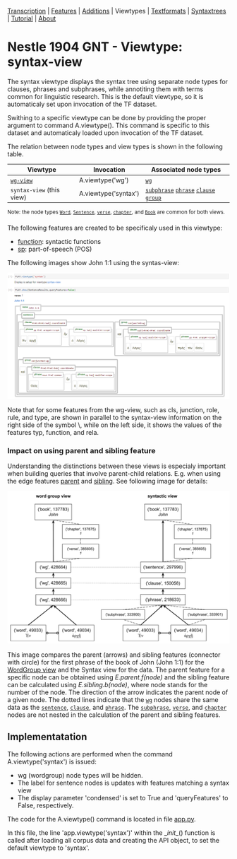 <a name="start"></a>
<div class="hidden-content">
<a href="transcription.md">Transcription</a> | <a href="features/README.md#start">Features</a> | <a href="additions/README.md#start">Additions</a> |  Viewtypes | <a href="textformats.md#start">Textformats</a> |  <a href="syntaxtrees.md#start">Syntaxtrees</a> | <a href="tutorial/README.md#start">Tutorial</a> | <a href="about.md#start">About</a>
</div>

# Nestle 1904 GNT - Viewtype: syntax-view

The syntax viewtype displays the syntax tree using separate node types for clauses, phrases and subphrases, while annotiting them with terms common for linguistic research. This is the default viewtype, so it is automaticaly set upon invocation of the TF dataset.

Swithing to a specific viewtype can be done by providing the proper argument to command A.viewtype(). This command is specific to this dataset and automaticaly loaded upon invocation of the TF dataset.

The relation between node types and view types is shown in the following table.

Viewtype | Invocation | Associated node types | 
--- | --- | ---
[`wg-view`](wg-view.md#start) | A.viewtype(&#39;wg&#39;) |  [`wg`](features/featuresbynodetype.md#wordgroup-nodes) 
`syntax-view` (this view) | A.viewtype(&#39;syntax&#39;) | [`subphrase`](features/featuresbynodetype.md#subphrase-nodes) [`phrase`](features/featuresbynodetype.md#phrase-nodes) [`clause`](features/featuresbynodetype.md#clause-nodes) [`group`](features/featuresbynodetype.md#group-nodes)

<sup>Note: the node types  [`Word`](features/featuresbynodetype.md#word-nodes), [`Sentence`](features/featuresbynodetype.md#sentence-nodes), [`verse`](features/featuresbynodetype.md#verse-nodes), [`chapter`](features/featuresbynodetype.md#chapter-nodes), and [`Book`](features/featuresbynodetype.md#book-nodes) are common for both views.</sup>

The following features are created to be specificaly used in this viewtype:

* [function](features/function.md#start): syntactic functions
* [sp](features/sp.md#start): part-of-speech (POS)


The following images show John 1:1 using the syntas-view:

<img src="features/images/John_1_1_syntax-view.png" width="650">

Note that for some features from the wg-view, such as cls, junction, role, rule, and type, are shown in parallel to the syntax-view information on the right side of the symbol \\, while on the left side, it shows the values of the features typ, function, and rela.

### Impact on using parent and sibling feature 

Understanding the distinctions between these views is especialy important when building queries that involve parent-child relations. E.g. when using the edge features [parent](features/parent.md#start) and [sibling](features/sibling.md#start). See following image for details:

<img src="features/images/wordgroup_syntactic_view.png" width="600">

This image compares the parent (arrows) and sibling features (connector with circle) for the first phrase of the book of John (John 1:1) for the [WordGroup view](wg-view.md#start) and the Syntax view for the data. The parent feature for a specific node can be obtained using *E.parent.f(node)* and the sibling feature can be calculated using *E.sibling.b(node)*, where node stands for the number of the node. The direction of the arrow indicates the parent node of a given node. The dotted lines indicate that the [`wg`](features/featuresbynodetype.md#wordgroup-nodes) nodes share the same data as the [`sentence`](features/featuresbynodetype.md#sentence-nodes), [`clause`](features/featuresbynodetype.md#clause-nodes), and [`phrase`](features/featuresbynodetype.md#phrase-nodes). The [`subphrase`](features/featuresbynodetype.md#subphrase-nodes), [`verse`](featuresbynodetype.md#verse-nodes), and [`chapter`](features/featuresbynodetype.md#chapter-nodes) nodes are not nested in the calculation of the parent and sibling features.

## Implementatation

The following actions are performed when the command A.viewtype(&#39;syntax&#39;) is issued:
  * wg (wordgroup) node types will be hidden.
  * The label for sentence nodes is updates with features matching a syntax view
  * The display parameter 'condensed' is set to True and 'queryFeatures' to False, respectively.

The code for the A.viewtype() command is located in file [app.py](../app/app.py). 

In this file, the line 'app.viewtype('syntax')' within the \__init__() function is called after loading all corpus data and creating the API object, to set the default viewtype to 'syntax'.
